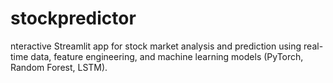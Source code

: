 # stockpredictor
nteractive Streamlit app for stock market analysis and prediction using real-time data, feature engineering, and machine learning models (PyTorch, Random Forest, LSTM).

